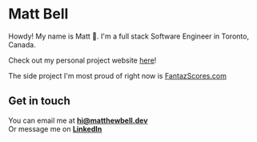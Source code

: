 # Matt Bell

Howdy! My name is Matt :wave:. I'm a full stack Software Engineer in Toronto, Canada.

Check out my personal project website [here](https://www.matthewbell.dev)!

The side project I'm most proud of right now is [FantazScores.com](https://www.fantazscores.com)

## Get in touch

You can email me at **[hi@matthewbell.dev](mailto:hi@matthewbell.dev)**<br>
Or message me on **[LinkedIn](https://www.linkedin.com/in/matthewfbell/)**
